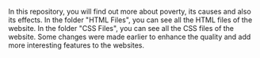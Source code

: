 In this repository, you will find out more about poverty, its causes and also its effects.
In the folder "HTML Files", you can see all the HTML files of the website.
In the folder "CSS Files", you can see all the CSS files of the website.
Some changes were made earlier to enhance the quality and add more interesting features to the websites.
